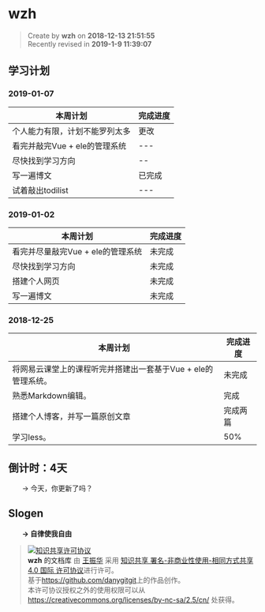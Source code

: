 wzh
===

> Create by **wzh** on **2018-12-13 21:51:55**  
> Recently revised in **2019-1-9 11:39:07**


## 学习计划
### 2019-01-07

本周计划  | 完成进度
--- | ---
个人能力有限，计划不能罗列太多| 更改
看完并敲完Vue + ele的管理系统| ---
尽快找到学习方向 | --
写一遍博文| 已完成
试着敲出todilist|---


### 2019-01-02
本周计划  | 完成进度
--- | ---
看完并尽量敲完Vue + ele的管理系统| 未完成
尽快找到学习方向 | 未完成
搭建个人网页 | 未完成
写一遍博文| 未完成

### 2018-12-25
本周计划  | 完成进度
--- | ---
将网易云课堂上的课程听完并搭建出一套基于Vue + ele的管理系统。| 未完成
熟悉Markdown编辑。 | 完成
搭建个人博客，并写一篇原创文章 | 完成两篇
学习less。| 50%

## 倒计时：4天

&emsp;&emsp;-> 今天，你更新了吗？

## Slogen

&emsp;&emsp;**-> 自律使我自由**

> <a rel="license" href="http://creativecommons.org/licenses/by-nc-sa/4.0/"><img alt="知识共享许可协议" style="border-width:0" src="https://i.creativecommons.org/l/by-nc-sa/4.0/88x31.png" /></a><br /><a xmlns:dct="http://purl.org/dc/terms/" property="dct:title">**wzh** 的文档库</a> 由 <a xmlns:cc="http://creativecommons.org/ns#" href="wzh" property="cc:attributionName" rel="cc:attributionURL">王振华</a> 采用 <a rel="license" href="http://creativecommons.org/licenses/by-nc-sa/4.0/">知识共享 署名-非商业性使用-相同方式共享 4.0 国际 许可协议</a>进行许可。<br />基于<a xmlns:dct="http://purl.org/dc/terms/" href="https://github.com/danygitgit" rel="dct:source">https://github.com/danygitgit</a>上的作品创作。<br />本许可协议授权之外的使用权限可以从 <a xmlns:cc="http://creativecommons.org/ns#" href="https://creativecommons.org/licenses/by-nc-sa/2.5/cn/" rel="cc:morePermissions">https://creativecommons.org/licenses/by-nc-sa/2.5/cn/</a> 处获得。